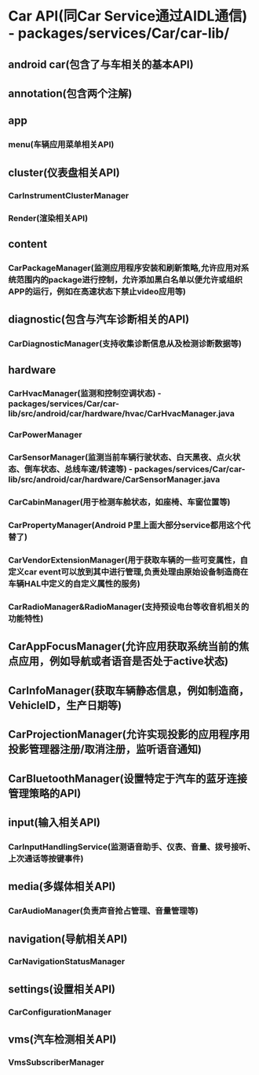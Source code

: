 # Car API(同Car Service通过AIDL通信) - packages/services/Car/car-lib/
## android car(包含了与车相关的基本API)
## annotation(包含两个注解)
## app
### menu(车辆应用菜单相关API)
## cluster(仪表盘相关API)
### CarInstrumentClusterManager
### Render(渲染相关API)
## content
### CarPackageManager(监测应用程序安装和刷新策略,允许应用对系统范围内的package进行控制，允许添加黑白名单以便允许或组织APP的运行，例如在高速状态下禁止video应用等)
## diagnostic(包含与汽车诊断相关的API)
### CarDiagnosticManager(支持收集诊断信息从及检测诊断数据等)
## hardware
### CarHvacManager(监测和控制空调状态) - packages/services/Car/car-lib/src/android/car/hardware/hvac/CarHvacManager.java
### CarPowerManager
### CarSensorManager(监测当前车辆行驶状态、白天黑夜、点火状态、倒车状态、总线车速/转速等) - packages/services/Car/car-lib/src/android/car/hardware/CarSensorManager.java
### CarCabinManager(用于检测车舱状态，如座椅、车窗位置等)
### CarPropertyManager(Android P里上面大部分service都用这个代替了)
### CarVendorExtensionManager(用于获取车辆的一些可变属性，自定义car event可以放到其中进行管理,负责处理由原始设备制造商在车辆HAL中定义的自定义属性的服务)
### CarRadioManager&RadioManager(支持预设电台等收音机相关的功能特性)
## CarAppFocusManager(允许应用获取系统当前的焦点应用，例如导航或者语音是否处于active状态)
## CarInfoManager(获取车辆静态信息，例如制造商，VehicleID，生产日期等)
## CarProjectionManager(允许实现投影的应用程序用投影管理器注册/取消注册，监听语音通知)
## CarBluetoothManager(设置特定于汽车的蓝牙连接管理策略的API)
## input(输入相关API)
### CarInputHandlingService(监测语音助手、仪表、音量、拨号接听、上次通话等按键事件)
## media(多媒体相关API)
### CarAudioManager(负责声音抢占管理、音量管理等)
## navigation(导航相关API)
### CarNavigationStatusManager
## settings(设置相关API)
### CarConfigurationManager
## vms(汽车检测相关API)
### VmsSubscriberManager